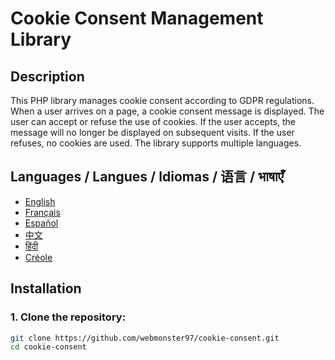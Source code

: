# Cookie Consent Management Library

## Description

This PHP library manages cookie consent according to GDPR regulations. When a user arrives on a page, a cookie consent message is displayed. The user can accept or refuse the use of cookies. If the user accepts, the message will no longer be displayed on subsequent visits. If the user refuses, no cookies are used. The library supports multiple languages.

## Languages / Langues / Idiomas / 语言 / भाषाएँ

- [English](docs/en/README.md)
- [Français](docs/fr/README.md)
- [Español](docs/es/README.md)
- [中文](docs/zh/README.md)
- [हिंदी](docs/hi/README.md)
- [Créole](docs/cre/README.md)

## Installation

### 1. Clone the repository:

```bash
git clone https://github.com/webmonster97/cookie-consent.git
cd cookie-consent
